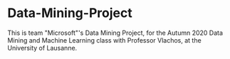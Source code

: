 # Data-Mining-Project

This is team "Microsoft"'s Data Mining Project, for the Autumn 2020 Data Mining and Machine Learning class with Professor Vlachos, at the University of Lausanne.
